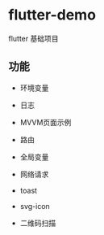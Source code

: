 # flutter-demo
flutter 基础项目

## 功能
* 环境变量
* 日志
* MVVM页面示例

* 路由
* 全局变量
* 网络请求
* toast
* svg-icon
* 二维码扫描
